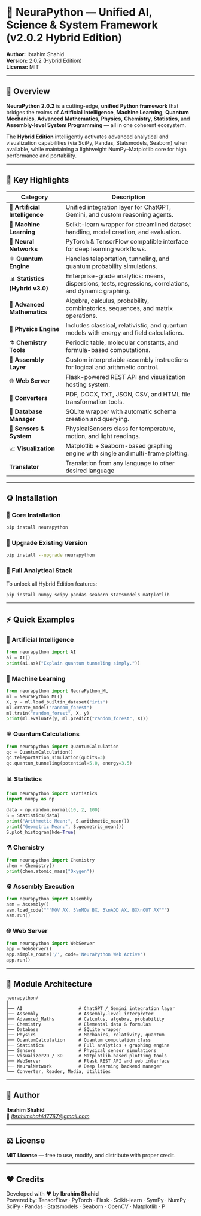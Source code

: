 # 🧠 NeuraPython — Unified AI, Science & System Framework (v2.0.2 Hybrid Edition)

**Author:** Ibrahim Shahid  
**Version:** 2.0.2 (Hybrid Edition)  
**License:** MIT  

---

## 📘 Overview

**NeuraPython 2.0.2** is a cutting-edge, **unified Python framework** that bridges the realms of **Artificial Intelligence**, **Machine Learning**, **Quantum Mechanics**, **Advanced Mathematics**, **Physics**, **Chemistry**, **Statistics**, and **Assembly-level System Programming** — all in one coherent ecosystem.

The **Hybrid Edition** intelligently activates advanced analytical and visualization capabilities (via SciPy, Pandas, Statsmodels, Seaborn) when available, while maintaining a lightweight NumPy–Matplotlib core for high performance and portability.

---

## 🚀 Key Highlights

| Category | Description |
|-----------|-------------|
| 🧠 **Artificial Intelligence** | Unified integration layer for ChatGPT, Gemini, and custom reasoning agents. |
| 🤖 **Machine Learning** | Scikit-learn wrapper for streamlined dataset handling, model creation, and evaluation. |
| 🧩 **Neural Networks** | PyTorch & TensorFlow compatible interface for deep learning workflows. |
| ⚛️ **Quantum Engine** | Handles teleportation, tunneling, and quantum probability simulations. |
| 📊 **Statistics (Hybrid v3.0)** | Enterprise-grade analytics: means, dispersions, tests, regressions, correlations, and dynamic graphing. |
| 🧮 **Advanced Mathematics** | Algebra, calculus, probability, combinatorics, sequences, and matrix operations. |
| 🔬 **Physics Engine** | Includes classical, relativistic, and quantum models with energy and field calculations. |
| ⚗️ **Chemistry Tools** | Periodic table, molecular constants, and formula-based computations. |
| 🧱 **Assembly Layer** | Custom interpretable assembly instructions for logical and arithmetic control. |
| 🌐 **Web Server** | Flask-powered REST API and visualization hosting system. |
| 🧾 **Converters** | PDF, DOCX, TXT, JSON, CSV, and HTML file transformation tools. |
| 💾 **Database Manager** | SQLite wrapper with automatic schema creation and querying. |
| 🧠 **Sensors & System** | PhysicalSensors class for temperature, motion, and light readings. |
| 📈 **Visualization** | Matplotlib + Seaborn-based graphing engine with single and multi-frame plotting. |
| **Translator** | Translation from any language to other desired language|
---

## ⚙️ Installation

### 🔹 Core Installation
```bash
pip install neurapython
```

### 🔸 Upgrade Existing Version
```bash
pip install --upgrade neurapython
```

### 🔹 Full Analytical Stack
To unlock all Hybrid Edition features:
```bash
pip install numpy scipy pandas seaborn statsmodels matplotlib
```

---

## ⚡ Quick Examples

### 🧠 Artificial Intelligence
```python
from neurapython import AI
ai = AI()
print(ai.ask("Explain quantum tunneling simply."))
```

### 🤖 Machine Learning
```python
from neurapython import NeuraPython_ML
ml = NeuraPython_ML()
X, y = ml.load_builtin_dataset("iris")
ml.create_model("random_forest")
ml.train("random_forest", X, y)
print(ml.evaluate(y, ml.predict("random_forest", X)))
```

### ⚛️ Quantum Calculations
```python
from neurapython import QuantumCalculation
qc = QuantumCalculation()
qc.teleportation_simulation(qubits=3)
qc.quantum_tunneling(potential=5.0, energy=3.5)
```

### 📊 Statistics
```python
from neurapython import Statistics
import numpy as np

data = np.random.normal(10, 2, 100)
S = Statistics(data)
print("Arithmetic Mean:", S.arithmetic_mean())
print("Geometric Mean:", S.geometric_mean())
S.plot_histogram(kde=True)
```

### ⚗️ Chemistry
```python
from neurapython import Chemistry
chem = Chemistry()
print(chem.atomic_mass("Oxygen"))
```

### ⚙️ Assembly Execution
```python
from neurapython import Assembly
asm = Assembly()
asm.load_code("""MOV AX, 5\nMOV BX, 3\nADD AX, BX\nOUT AX""")
asm.run()
```

### 🌐 Web Server
```python
from neurapython import WebServer
app = WebServer()
app.simple_route('/', code='NeuraPython Web Active')
app.run()
```

---

## 🧩 Module Architecture

```
neurapython/
│
├── AI                     # ChatGPT / Gemini integration layer
├── Assembly               # Assembly-level interpreter
├── Advanced_Maths         # Calculus, algebra, probability
├── Chemistry              # Elemental data & formulas
├── Database               # SQLite wrapper
├── Physics                # Mechanics, relativity, quantum
├── QuantumCalculation     # Quantum computation class
├── Statistics             # Full analytics + graphing engine
├── Sensors                # Physical sensor simulations
├── Visualizer2D / 3D      # Matplotlib-based plotting tools
├── WebServer              # Flask REST API and web interface
├── NeuralNetwork          # Deep learning backend manager
└── Converter, Reader, Media, Utilities
```

---

## 🧠 Author
**Ibrahim Shahid**  
📧 *ibrahimshahid7767@gmail.com*

---

## ⚖️ License
**MIT License** — free to use, modify, and distribute with proper credit.

---

## ❤️ Credits
Developed with ❤️ by **Ibrahim Shahid**  
Powered by: TensorFlow · PyTorch · Flask · Scikit-learn · SymPy · NumPy · SciPy · Pandas · Statsmodels · Seaborn · OpenCV · Matplotlib · P